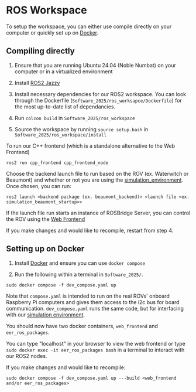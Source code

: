 # ROS Workspace

To setup the workspace, you can either use compile directly on your computer or quickly set up on [Docker](https://www.docker.com/).

## Compiling directly

1. Ensure that you are running Ubuntu 24.04 (Noble Numbat) on your computer or in a virtualized environment

2. Install [ROS2 Jazzy](https://docs.ros.org/en/jazzy/Releases/Release-Jazzy-Jalisco.html)

3. Install necessary dependencies for our ROS2 workspace. You can look through the Dockerfile (`Software_2025/ros_worksapce/Dockerfile`) for the most up-to-date list of dependancies.

4. Run `colcon build` in `Software_2025/ros_workspace`

5. Source the workspace by running `source setup.bash` in `Software_2025/ros_workspace/install`

To run our C++ frontend (which is a standalone alternative to the Web Frontend)
```
ros2 run cpp_frontend cpp_frontend_node
```

Choose the backend launch file to run based on the ROV (ex. Waterwitch or Beaumont) and whether or not you are using the [simulation_environment](https://github.com/EasternEdgeRobotics/rov-sim). Once chosen, you can run:
```
ros2 launch <backend package (ex. beaumont_backend)> <launch file <ex. simulation_beaumont_startup>>
```
If the launch file run starts an instance of ROSBridge Server, you can control the ROV using the [Web Frontend](../web_frontend/)

If you make changes and would like to recompile, restart from step 4.

## Setting up on Docker

1. Install [Docker](https://www.docker.com/) and ensure you can use `docker compose`
 
2. Run the following within a terminal in `Software_2025/`.
```
sudo docker compose -f dev_compose.yaml up 
```

Note that `compose.yaml` is intended to run on the real ROVs' onboard Raspberry Pi computers and gives them access to the i2c bus for board communication. `dev_compose.yaml` runs the same code, but for interfacing with our [simulation environment](https://github.com/EasternEdgeRobotics/rov-sim). 

You should now have two docker containers, `web_frontend` and `eer_ros_packages`. 

You can type "localhost" in your browser to view the web frontend or type `sudo docker exec -it eer_ros_packages bash` in a terminal to interact with our ROS2 nodes.

If you make changes and would like to recompile:
```
sudo docker compose -f dev_compose.yaml up ---build <web_frontend and/or eer_ros_packages>
```
